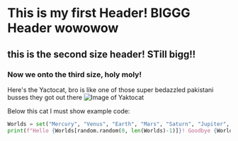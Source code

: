 # This is my first Header! BIGGG Header wowowow #
## this is the second size header! STill bigg!! ##

### Now we onto the third size, holy moly! ###

Here's the Yactocat, bro is like one of those super bedazzled pakistani busses they got out there
![Image of Yaktocat](https://octodex.github.com/images/yaktocat.png)


Below this cat I must show example code:

``` python
Worlds = set("Mercury", "Venus", "Earth", "Mars", "Saturn", "Jupiter", "Neptune", "Uranus")
print(f"Hello {Worlds[random.random(0, len(Worlds)-1)]}! Goodbye {Worlds[random.random(0, len(Worlds)-1)]}")
```
